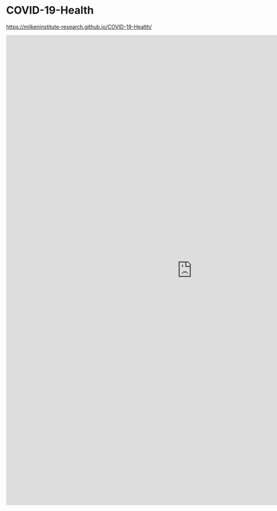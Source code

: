 # COVID-19-Health
https://milkeninstitute-research.github.io/COVID-19-Health/

<center><iframe src="https://public.tableau.com/shared/R5PFQFSS2?:display_count=y&:embed=y&:display_count=yes&:toolbar=no" width="1004" height="1269" frameborder="0"></iframe></center>

